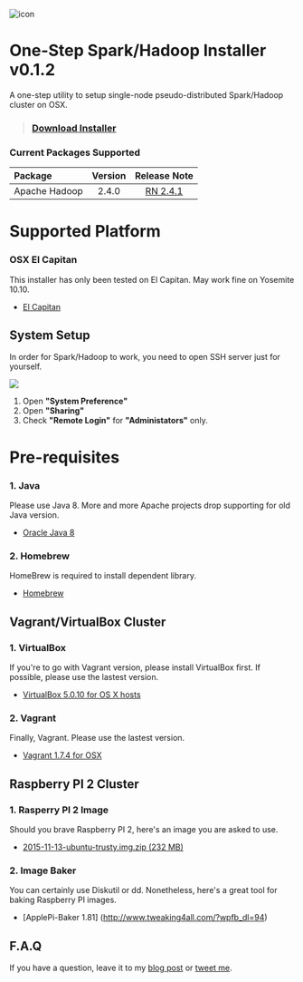 ![icon](https://raw.githubusercontent.com/stkim1/pocketcluster/master/images/icon_256x256.png)

# One-Step Spark/Hadoop Installer v0.1.2  

A one-step utility to setup single-node pseudo-distributed Spark/Hadoop cluster on OSX. 

> ### [Download Installer](https://github.com/stkim1/pocketcluster/raw/master/release/PocketCluster-0.1.2.dmg) 

### Current Packages Supported  

| Package  | Version | Release Note |
|:----------|:-------------:|:------:|
| Apache Hadoop | 2.4.0 | [RN 2.4.1](http://hadoop.apache.org/docs/r2.4.1/hadoop-project-dist/hadoop-common/releasenotes.html) |

# Supported Platform

### OSX El Capitan  

This installer has only been tested on El Capitan. May work fine on Yosemite 10.10.  

- [El Capitan](https://itunes.apple.com/WebObjects/MZStore.woa/wa/viewSoftware?id=1018109117&mt=12&ls=1)  

## System Setup  

In order for Spark/Hadoop to work, you need to open SSH server just for yourself.  

![](https://raw.githubusercontent.com/stkim1/pocketcluster/master/images/system-setup.png)

1. Open **"System Preference"**  
2. Open **"Sharing"**  
3. Check **"Remote Login"** for **"Administators"** only.  

# Pre-requisites

### 1. Java  

Please use Java 8. More and more Apache projects drop supporting for old Java version.  

- [Oracle Java 8](http://www.oracle.com/technetwork/java/javase/downloads/jdk8-downloads-2133151.html)   

### 2. Homebrew

HomeBrew is required to install dependent library.

- [Homebrew](http://brew.sh)  

## Vagrant/VirtualBox Cluster
### 1. VirtualBox   

If you're to go with Vagrant version, please install VirtualBox first. If possible, please use the lastest version.  

- [VirtualBox 5.0.10 for OS X hosts](http://download.virtualbox.org/virtualbox/5.0.10/VirtualBox-5.0.10-104061-OSX.dmg)

### 2. Vagrant  

Finally, Vagrant. Please use the lastest version.

- [Vagrant 1.7.4 for OSX](https://releases.hashicorp.com/vagrant/1.7.4/vagrant_1.7.4.dmg)  

## Raspberry PI 2 Cluster  

### 1. Rasperry PI 2 Image
Should you brave Raspberry PI 2, here's an image you are asked to use.  
 
- [2015-11-13-ubuntu-trusty.img.zip (232 MB)](https://drive.google.com/open?id=0B2HeHl9cRYJHNUlQb1ZJMlJNYzA)

### 2. Image Baker  
You can certainly use Diskutil or dd. Nonetheless, here's a great tool for baking Raspberry PI images.

- [ApplePi-Baker 1.81] (http://www.tweaking4all.com/?wpfb_dl=94)


## F.A.Q  

If you have a question, leave it to my [blog post](https://pocketcluster.wordpress.com/2015/07/15/one-step-sparkhadoop-installer-for-osx-v0-1-0/) or [tweet me](https://twitter.com/stkim1).  
